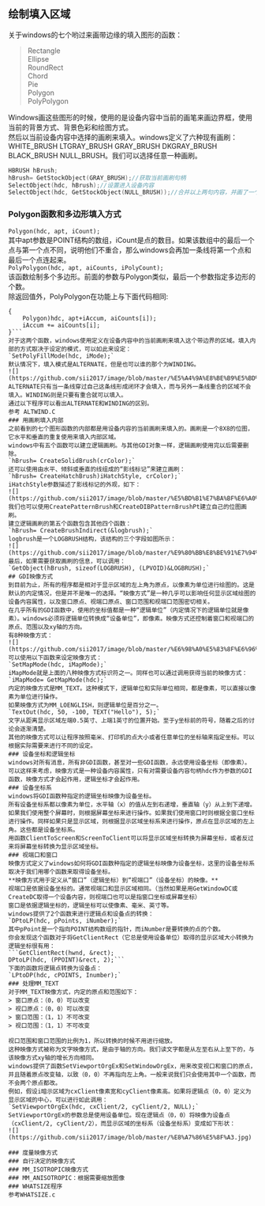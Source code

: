 ## 绘制填入区域
关于windows的七个哟过来画带边缘的填入图形的函数：  
> Rectangle  
> Ellipse  
> RoundRect  
> Chord  
> Pie  
> Polygon  
> PolyPolygon  
  
Windows画这些图形的时候，使用的是设备内容中当前的画笔来画边界框，使用当前的背景方式、背景色彩和绘图方式。  
然后以当前设备内容中选择的画刷来填入。windows定义了六种现有画刷：WHITE_BRUSH LTGRAY_BRUSH GRAY_BRUSH DKGRAY_BRUSH BLACK_BRUSH NULL_BRUSH。我们可以选择任意一种画刷。   
```c
HBRUSH hBrush;  
hBrush= GetStockObject(GRAY_BRUSH);//获取当前画刷句柄  
SelectObject(hdc, hBrush);//设置进入设备内容  
SelectObject(hdc, GetStockObject(NULL_BRUSH));//合并以上两句内容，并画了一个没有填充色的图形  
```     
### Polygon函数和多边形填入方式
`Polygon(hdc, apt, iCount);`  
其中apt参数是POINT结构的数组，iCount是点的数目。如果该数组中的最后一个点与第一个点不同，说明他们不重合，那么windows会再加一条线将第一个点和最后一个点连起来。  
`PolyPolygon(hdc, apt, aiCounts, iPolyCount);`  
该函数绘制多个多边形。前面的参数与Polygon类似，最后一个参数指定多边形的个数。  
除返回值外，PolyPolygon在功能上与下面代码相同:  
```for(i=0,iAccum=0;i<iPolyCount;i++)  
{  
	Polygon)hdc, apt+iAccum, aiCounts[i]);   
	iAccum += aiCounts[i];  
}```  
对于这两个函数，windows使用定义在设备内容中的当前画刷来填入这个带边界的区域。填入内部的方式取决于设定的模式，可以如此来设定：  
`SetPolyFillMode(hdc, iMode);`  
默认情况下，填入模式是ALTERNATE，但是也可以谁的那个为WINDING。  
![](https://github.com/sii2017/image/blob/master/%E5%A4%9A%E8%BE%B9%E5%BD%A2%E5%A1%AB%E5%85%A5%E6%A8%A1%E5%BC%8F.jpg)  
ALTERNATE只有当一条线穿过自己这条线形成闭环才会填入，而与另外一条线重合的区域不会填入。WINDING则是只要有重合就可以填入。  
通过以下程序可以看出ALTERNATE和WINDING的区别。  
参考 ALTWIND.C
### 用画刷填入内部
之前看到的七个图形函数的内部都是用设备内容的当前画刷来填入的。画刷是一个8X8的位图，它水平和垂直的重复使用来填入内部区域。  
windows中有五个函数可以建立逻辑画刷。与其他GDI对象一样，逻辑画刷使用完以后需要删除。  
`hBrush= CreateSolidBrush(crColor);`  
还可以使用由水平、倾斜或垂直的线组成的“影线标记”来建立画刷：  
`hBrush= CreateHatchBrush)iHatchStyle, crColor);`  
iHatchStyle参数描述了影线标记的外观，如下：  
![](https://github.com/sii2017/image/blob/master/%E5%BD%B1%E7%BA%BF%E6%A0%87%E8%AE%B0.jpg)  
我们也可以使用CreatePatternBrush和CreateDIBPatternBrushPt建立自己的位图画刷。  
建立逻辑画刷的第五个函数包含其他四个函数：  
`hBrush= CreateBrushIndirect(&logbrush);`  
logbrush是一个LOGBRUSH结构，该结构的三个字段如图所示：  
![](https://github.com/sii2017/image/blob/master/%E9%80%BB%E8%BE%91%E7%94%BB%E5%88%B7.jpg)  
最后，如果需要获取画刷的信息，可以调用：  
`GetObject(hBrush, sizeof(LOGBRUSH), (LPVOID)&LOGBRUSH);`  
## GDI映像方式
到目前为止，所有的程序都是相对于显示区域的左上角为原点，以像素为单位进行绘图的。这是默认的内定情况，但是并不是唯一的选择。“映像方式”是一种几乎可以影响任何显示区域绘图的设备内容属性，以及窗口原点、视端口原点、窗口范围和视端口范围密切相关。  
在几乎所有的GDI函数中，使用的坐标值都是一种“逻辑单位”（内定情况下的逻辑单位就是像素）。windows必须将逻辑单位转换成“设备单位”，即像素。映像方式还控制着窗口和视端口的原点、范围以及xy轴的方向。  
有8种映像方式：  
![](https://github.com/sii2017/image/blob/master/%E6%98%A0%E5%83%8F%E6%96%B9%E5%BC%8F.jpg)  
可以使用以下函数来设定映像方式：  
`SetMapMode(hdc, iMapMode);`  
iMapMode就是上面的八种映像方式标识符之一。同样也可以通过调用获得当前的映像方式：  
`iMapMode= GetMapMode(hdc);`  
内定的映像方式是MM_TEXT。这种模式下，逻辑单位和实际单位相同，都是像素，可以直接以像素为单位进行操作。  
如果映像方式为MM_LOENGLISH，则逻辑单位是百分之一。  
`TextOut(hdc, 50, -100, TEXT("Hello"), 5);`  
文字从距离显示区域左端0.5英寸、上端1英寸的位置开始。至于y坐标前的符号，随着之后的讨论会逐渐清楚。  
其他的映像方式可以让程序按照毫米、打印机的点大小或者任意单位的坐标轴来指定坐标。可以根据实际需要来进行不同的设定。  
### 设备坐标和逻辑坐标
windows对所有消息，所有非GDI函数，甚至对一些GDI函数，永远使用设备坐标（即像素）。  
可以这样来考虑，映像方式是一种设备内容属性，只有对需要设备内容句柄hdc作为参数的GDI函数，映像方式才会起作用，逻辑坐标才会起作用。   
### 设备坐标系
windows将GDI函数种指定的逻辑坐标映像为设备坐标。  
所有设备坐标系都以像素为单位，水平轴（x）的值从左到右递增，垂直轴（y）从上到下递增。  
如果我们使用整个屏幕时，则根据屏幕坐标来进行操作。如果我们使用窗口时则根据全窗口坐标进行操作。同样如果只是显示区域，则根据显示区域坐标系来进行操作，原点在显示区域的左上角。这些都是设备坐标系。  
用函数ClientToScreen和ScreenToClient可以将显示区域坐标转换为屏幕坐标，或者反过来将屏幕坐标转换为显示区域坐标。  
### 视端口和窗口
映像方式定义了windows如何将GDI函数种指定的逻辑坐标映像为设备坐标，这里的设备坐标系取决于我们用哪个函数来取得设备坐标。  
**映像方式用于定义从“窗口”（逻辑坐标）到“视端口”（设备坐标）的映像。**  
视端口是依据设备坐标的。通常视端口和显示区域相同。（当然如果是用GetWindowDC或CreateDC取得一个设备内容，则视端口也可以是指窗口坐标或屏幕坐标）  
窗口是依据逻辑坐标的，逻辑坐标可以使像素、毫米、英寸等。  
windows提供了2个函数来进行逻辑点和设备点的转换：  
`DPtoLP(hdc, pPoints, iNumber);`  
其中pPoint是一个指向POINT结构数组的指针，而iNumber是要转换的点的个数。  
你会发现这个函数对于将GetClientRect（它总是使用设备单位）取得的显示区域大小转换为逻辑坐标很有用：  
```GetClientRect(hwnd, &rect);  
DPtoLP(hdc, (PPOINT)&rect, 2);```  
下面的函数将逻辑点转换为设备点：  
`LPtoDP(hdc, cPOINTS, Inumber);`  
### 处理MM_TEXT
对于MM_TEXT映像方式，内定的原点和范围如下： 
> 窗口原点：（0，0）可以改变  
> 视口原点：（0，0）可以改变  
> 窗口范围：（1，1）不可改变  
> 视口范围：（1，1）不可改变   
  
视口范围和窗口范围的比例为1，所以转换的时候不用进行缩放。  
这种映像方式被称为文字映像方式，是由于轴的方向。我们读文字都是从左至右从上至下的，与该映像方式xy轴的增长方向相同。  
windows提供了函数SetViewportOrgEx和SetWindowOrgEx，用来改变视口和窗口的原点，并且随着原点改变轴，以致（0，0）不再指向左上角。一般来说我们只会使用其中一个函数，而不会两个原点都改。  
例如，假设i暗示区域为cxClient像素宽和cyClient像素高。如果将逻辑点（0，0）定义为显示区域的中心，可以进行如此调用：  
`SetViewportOrgEx(hdc, cxClient/2, cyClient/2, NULL);`  
SetViewportOrgEx的参数总是使用设备单位。现在逻辑点（0，0）将映像为设备点（cxClient/2, cyClient/2），而显示区域的坐标系（设备坐标系）变成如下形状：  
![](https://github.com/sii2017/image/blob/master/%E8%A7%86%E5%8F%A3.jpg)  

### 度量映像方式
### 自行决定的映像方式
### MM_ISOTROPIC映像方式
### MM_ANISOTROPIC：根据需要缩放图像
### WHATSIZE程序
参考WHATSIZE.c
